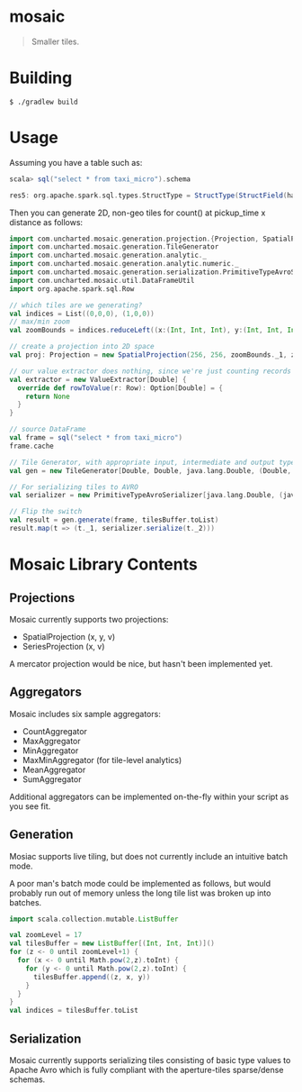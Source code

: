 # mosaic
> Smaller tiles.

# Building

```
$ ./gradlew build
```

# Usage

Assuming you have a table such as:

```scala
scala> sql("select * from taxi_micro").schema

res5: org.apache.spark.sql.types.StructType = StructType(StructField(hack,StringType,true), StructField(license,StringType,true), StructField(code,StringType,true), StructField(flag,IntegerType,true), StructField(type,StringType,true), StructField(pickup_time,TimestampType,true), StructField(dropoff_time,TimestampType,true), StructField(passengers,IntegerType,true), StructField(duration,IntegerType,true), StructField(distance,DoubleType,true), StructField(pickup_lon,DoubleType,true), StructField(pickup_lat,DoubleType,true), StructField(dropoff_lon,DoubleType,true), StructField(dropoff_lat,DoubleType,true))
```

Then you can generate 2D, non-geo tiles for count() at pickup_time x distance as follows:

```scala
import com.uncharted.mosaic.generation.projection.{Projection, SpatialProjection}
import com.uncharted.mosaic.generation.TileGenerator
import com.uncharted.mosaic.generation.analytic._
import com.uncharted.mosaic.generation.analytic.numeric._
import com.uncharted.mosaic.generation.serialization.PrimitiveTypeAvroSerializer
import com.uncharted.mosaic.util.DataFrameUtil
import org.apache.spark.sql.Row

// which tiles are we generating?
val indices = List((0,0,0), (1,0,0))
// max/min zoom
val zoomBounds = indices.reduceLeft((x:(Int, Int, Int), y:(Int, Int, Int)) => (x._1 min y._1, x._1 max y._1, 0))

// create a projection into 2D space
val proj: Projection = new SpatialProjection(256, 256, zoomBounds._1, zoomBounds._2, 5, 1358725677000D, 1356998880000D, 9, 95.85D, 0)

// our value extractor does nothing, since we're just counting records
val extractor = new ValueExtractor[Double] {
  override def rowToValue(r: Row): Option[Double] = {
    return None
  }
}

// source DataFrame
val frame = sql("select * from taxi_micro")
frame.cache

// Tile Generator, with appropriate input, intermediate and output types for bin and tile aggregators (CountAggregator and MaxMinAggregator, in this case)
val gen = new TileGenerator[Double, Double, java.lang.Double, (Double, Double), (java.lang.Double, java.lang.Double)](sc, proj, extractor, CountAggregator, MaxMinAggregator)

// For serializing tiles to AVRO
val serializer = new PrimitiveTypeAvroSerializer[java.lang.Double, (java.lang.Double, java.lang.Double)](classOf[java.lang.Double], proj.xBins*proj.yBins)

// Flip the switch
val result = gen.generate(frame, tilesBuffer.toList)
result.map(t => (t._1, serializer.serialize(t._2)))
```

# Mosaic Library Contents

## Projections

Mosaic currently supports two projections:
 * SpatialProjection (x, y, v)
 * SeriesProjection (x, v)

A mercator projection would be nice, but hasn't been implemented yet.

## Aggregators

Mosaic includes six sample aggregators:

 * CountAggregator
 * MaxAggregator
 * MinAggregator
 * MaxMinAggregator (for tile-level analytics)
 * MeanAggregator
 * SumAggregator

Additional aggregators can be implemented on-the-fly within your script as you see fit.

## Generation

Mosiac supports live tiling, but does not currently include an intuitive batch mode.

A poor man's batch mode could be implemented as follows, but would probably run out of memory unless the long tile list was broken up into batches.

```scala
import scala.collection.mutable.ListBuffer

val zoomLevel = 17
val tilesBuffer = new ListBuffer[(Int, Int, Int)]()
for (z <- 0 until zoomLevel+1) {
  for (x <- 0 until Math.pow(2,z).toInt) {
    for (y <- 0 until Math.pow(2,z).toInt) {
      tilesBuffer.append((z, x, y))
    }
  }
}
val indices = tilesBuffer.toList
```

## Serialization

Mosaic currently supports serializing tiles consisting of basic type values to Apache Avro which is fully compliant with the aperture-tiles sparse/dense schemas.
